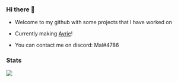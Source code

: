 ### Hi there 👋

- Welcome to my github with some projects that I have worked on
- Currently making [Ayrie](https://discord.gg/Un93Nkbgcd)!

- You can contact me on discord: Mal#4786

### Stats

<img src="https://github.com/maldiscord/maldiscord/raw/master/github-metrics.svg"/>
